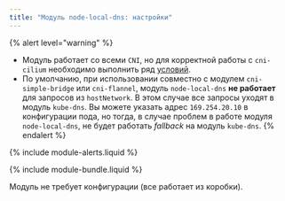 ```yaml
---
title: "Модуль node-local-dns: настройки"
---
```


{% alert level="warning" %}
- Модуль работает со всеми `CNI`, но для корректной работы с `cni-cilium` необходимо выполнить ряд [условий](../cni-cilium/#ограничения).
- По умолчанию, при использовании совместно с модулем `cni-simple-bridge` или `cni-flannel`, модуль `node-local-dns` **не работает** для запросов из `hostNetwork`. В этом случае все запросы уходят в модуль `kube-dns`. Вы можете  указать адрес `169.254.20.10` в конфигурации пода, но тогда, в случае проблем в работе модуля `node-local-dns`, не будет работать *fallback* на модуль `kube-dns`.
{% endalert %}

{% include module-alerts.liquid %}

{% include module-bundle.liquid %}

Модуль не требует конфигурации (все работает из коробки).
